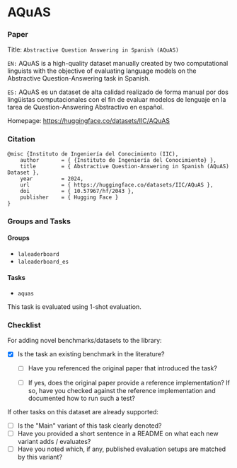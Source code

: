 # AQuAS

### Paper

Title: `Abstractive Question Answering in Spanish (AQuAS)`

`EN:` AQuAS is a high-quality dataset manually created by two computational linguists with the objective of evaluating language models on the Abstractive Question-Answering task in Spanish.

`ES:` AQuAS es un dataset de alta calidad realizado de forma manual por dos lingüistas computacionales con el fin de evaluar modelos de lenguaje en la tarea de Question-Answering Abstractivo en español.

Homepage: https://huggingface.co/datasets/IIC/AQuAS


### Citation

```
@misc {Instituto de Ingeniería del Conocimiento (IIC),
    author       = { {Instituto de Ingeniería del Conocimiento} },
    title        = { Abstractive Question-Answering in Spanish (AQuAS) Dataset },
    year         = 2024,
    url          = { https://huggingface.co/datasets/IIC/AQuAS },
    doi          = { 10.57967/hf/2043 },
    publisher    = { Hugging Face }
}
```

### Groups and Tasks

#### Groups

* `laleaderboard`
* `laleaderboard_es`

#### Tasks

* `aquas`

This task is evaluated using 1-shot evaluation.

### Checklist

For adding novel benchmarks/datasets to the library:
* [x] Is the task an existing benchmark in the literature?
  * [ ] Have you referenced the original paper that introduced the task?
  * [ ] If yes, does the original paper provide a reference implementation? If so, have you checked against the reference implementation and documented how to run such a test?


If other tasks on this dataset are already supported:
* [ ] Is the "Main" variant of this task clearly denoted?
* [ ] Have you provided a short sentence in a README on what each new variant adds / evaluates?
* [ ] Have you noted which, if any, published evaluation setups are matched by this variant?
